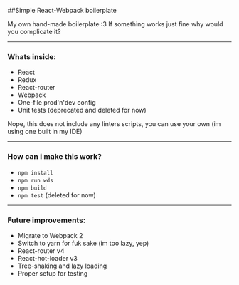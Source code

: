 ##Simple React-Webpack boilerplate

My own hand-made boilerplate :3
If something works just fine why would you complicate it?

---
### Whats inside:

*  React
*  Redux
*  React-router
*  Webpack
*  One-file prod'n'dev config
*  Unit tests (deprecated and deleted for now)


Nope, this does not include any linters scripts, you can use your own (im using one built in my IDE)

---

### How can i make this work?

*  `npm install`
*  `npm run wds`
*  `npm build`
*  `npm test` (deleted for now)

---

### Future improvements:

*  Migrate to Webpack 2
*  Switch to yarn for fuk sake (im too lazy, yep)
*  React-router v4
*  React-hot-loader v3
*  Tree-shaking and lazy loading
*  Proper setup for testing
